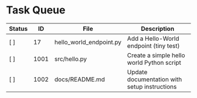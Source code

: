 # Task Queue

| Status | ID | File | Description |
|--------|-----|----|-------------|
| [ ] | 17 | hello_world_endpoint.py | Add a Hello-World endpoint (tiny test) |
| [ ] | 1001 | src/hello.py | Create a simple hello world Python script |
| [ ] | 1002 | docs/README.md | Update documentation with setup instructions |